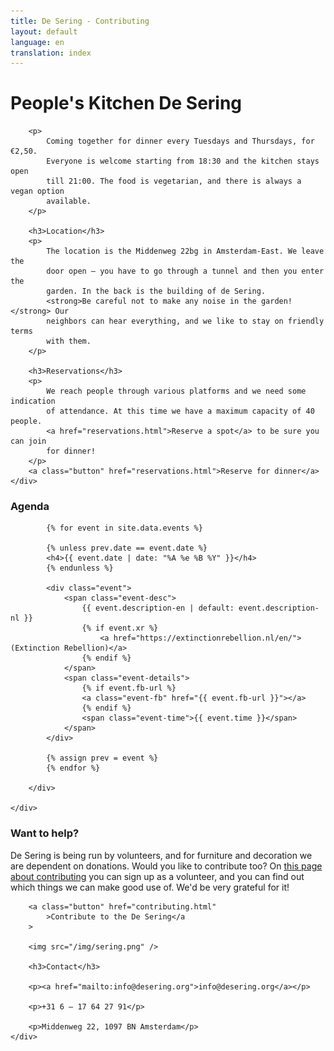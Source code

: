 ```yaml
---
title: De Sering - Contributing
layout: default
language: en
translation: index
---
```


<div class="row">
	<div class="container">
		<h1>People's Kitchen De Sering</h1>

		<p>
			Coming together for dinner every Tuesdays and Thursdays, for €2,50.
			Everyone is welcome starting from 18:30 and the kitchen stays open
			till 21:00. The food is vegetarian, and there is always a vegan option
			available.
		</p>

		<h3>Location</h3>
		<p>
			The location is the Middenweg 22bg in Amsterdam-East. We leave the
			door open – you have to go through a tunnel and then you enter the
			garden. In the back is the building of de Sering.
			<strong>Be careful not to make any noise in the garden!</strong> Our
			neighbors can hear everything, and we like to stay on friendly terms
			with them.
		</p>

		<h3>Reservations</h3>
		<p>
			We reach people through various platforms and we need some indication
			of attendance. At this time we have a maximum capacity of 40 people.
			<a href="reservations.html">Reserve a spot</a> to be sure you can join
			for dinner!
		</p>
		<a class="button" href="reservations.html">Reserve for dinner</a>
	</div>
</div>

<div class="row">
	<div class="container-wide">
		<div class="agenda">
			<h3>Agenda</h3>

			{% for event in site.data.events %}

			{% unless prev.date == event.date %}
			<h4>{{ event.date | date: "%A %e %B %Y" }}</h4>
			{% endunless %}

			<div class="event">
				<span class="event-desc">
					{{ event.description-en | default: event.description-nl }}
					{% if event.xr %}
						<a href="https://extinctionrebellion.nl/en/">(Extinction Rebellion)</a>
					{% endif %}
				</span>
				<span class="event-details">
					{% if event.fb-url %}
					<a class="event-fb" href="{{ event.fb-url }}"></a>
					{% endif %}
					<span class="event-time">{{ event.time }}</span>
				</span>
			</div>

			{% assign prev = event %}
			{% endfor %}

		</div>

	</div>
</div>

<div class="row">
	<div class="container">
		<h3>Want to help?</h3>
		<p>
			De Sering is being run by volunteers, and for furniture and decoration
			we are dependent on donations. Would you like to contribute too? On
			<a href="contributing.html">this page about contributing</a> you can
			sign up as a volunteer, and you can find out which things we can make
			good use of. We'd be very grateful for it!
		</p>

		<a class="button" href="contributing.html"
			>Contribute to the De Sering</a
		>

		<img src="/img/sering.png" />

		<h3>Contact</h3>

		<p><a href="mailto:info@desering.org">info@desering.org</a></p>

		<p>+31 6 – 17 64 27 91</p>

		<p>Middenweg 22, 1097 BN Amsterdam</p>
	</div>
</div>
